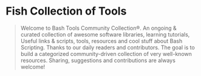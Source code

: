 
# Fish Collection of Tools

> Welcome to Bash Tools Community Collection®. An ongoing & curated collection of awesome software libraries, learning tutorials, Useful links & scripts, tools, resources and cool stuff about Bash Scripting.
> Thanks to our daily readers and contributors. The goal is to build a categorized community-driven collection of very well-known resources. Sharing, suggestions and contributions are always welcome!
